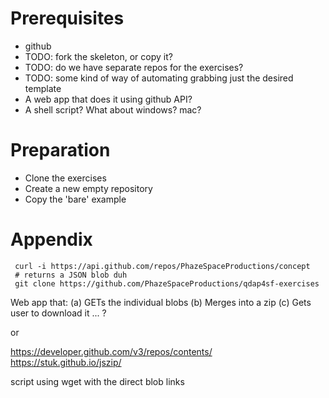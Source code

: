 # Prerequisites

* github
* TODO: fork the skeleton, or copy it?
* TODO: do we have separate repos for the exercises?
* TODO: some kind of way of automating grabbing just the desired template
 * A web app that does it using github API?
 * A shell script? What about windows? mac?

# Preparation

* Clone the exercises
* Create a new empty repository
* Copy the 'bare' example


# Appendix

```
 curl -i https://api.github.com/repos/PhazeSpaceProductions/concept
 # returns a JSON blob duh
 git clone https://github.com/PhazeSpaceProductions/qdap4sf-exercises
```

Web app that:
(a) GETs the individual blobs
(b) Merges into a zip
(c) Gets user to download it ... ?

or

https://developer.github.com/v3/repos/contents/
https://stuk.github.io/jszip/

script using wget with the direct blob links

